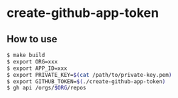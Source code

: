 # create-github-app-token

## How to use

```bash
$ make build
$ export ORG=xxx
$ export APP_ID=xxx
$ export PRIVATE_KEY=$(cat /path/to/private-key.pem)
$ export GITHUB_TOKEN=$(./create-github-app-token)
$ gh api /orgs/$ORG/repos
```

